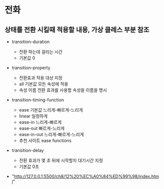 # 전화

## 상태를 전환 시킬때 적용할 내용, 가상 클레스 부분 참조

  - transition-duration
    - 전환 하는데 걸리는 시간
    - 기본값 0
  - transition-property
    - 전환효과 적용 대상 지정
    - all 기본값 모든 속성에 적용
    - 속성 이름 전환 효과를 사용할 속성을 이름을 명시
  - transition-timing-function
    - ease 기본값 느리게-빠르게-느리게
    - linear 일정하게
    - ease-in 느리게-빠르게
    - ease-out 빠르게-느리게
    - ease-in-out 느리게-빠르게-느리게
    - 추천 사이트 ease functions
  - transition-delay 
    - 전환 효과가 몇 초 뒤에 시작할지 대기시간 지정
    - 기본값 0초

  - "http://127.0.0.1:5500/ch8/12%20%EC%A0%84%ED%99%98/index.html"